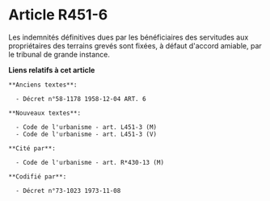 # Article R451-6

Les indemnités définitives dues par les bénéficiaires des servitudes aux propriétaires des terrains grevés sont fixées, à
défaut d'accord amiable, par le tribunal de grande instance.

**Liens relatifs à cet article**

	**Anciens textes**:

	  - Décret n°58-1178 1958-12-04 ART. 6

	**Nouveaux textes**:

	  - Code de l'urbanisme - art. L451-3 (M)
	  - Code de l'urbanisme - art. L451-3 (V)

	**Cité par**:

	  - Code de l'urbanisme - art. R*430-13 (M)

	**Codifié par**:

	  - Décret n°73-1023 1973-11-08
